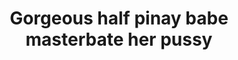 ---
layout: post
title: Gorgeous half pinay babe masterbate her pussy
duration: '24:14'
view: 245
rate: 2
video: 'https://flashservice.xvideos.com/embedframe/28290093'
category: 
 - beautiful
 - curvy
 - hd
 - masterbate
 - pinay
 - pov
 - student
tags: 
 - flawless
 - gorgeous
 - hotel
 - kumpare
 - masterbate
 - muse
 - nagparaos
 - nene
 - sala
 - show
 - webcam
 - work
priority: 0.9
changefreq: daily
---